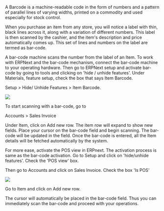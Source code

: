 A Barcode is a machine-readable code in the form of numbers and a pattern of
parallel lines of varying widths, printed on a commodity and used especially
for stock control.

  

When you purchase an item from any store, you will notice a label with thin,
black lines across it, along with a variation of different numbers. This label
is then scanned by the cashier, and the item's description and price
automatically comes up. This set of lines and numbers on the label are termed
as bar-code.

  

A bar-code machine scans the number from the label of an Item. To work with
ERPNext and the bar-code mechanism, connect the bar-code machine to your
operating hardware. Then go to ERPNext setup and activate bar-code by going to
tools and clicking on 'hide / unhide features'. Under Materials, feature
setup, check the box that says Item Barcode.

  

Setup > Hide/ Unhide Features > Item Barcode.

  

  

![](assets/frappe_io/images/erpnext/barcode-1.png)  

  

  

To start scanning with a bar-code, go to  

  

Accounts > Sales Invoice

  

Under Item, click on Add new row. The item row will expand to show new fields.
Place your cursor on the bar-code field and begin scanning. The bar-code will
be updated in the field. Once the bar-code is entered, all the Item details
will be fetched automatically by the system.

  

For more ease, activate the POS view in ERPnext. The activation process is
same as the bar-code activation. Go to Setup and click on 'hide/unhide
features'. Check the 'POS view' box.

  

Then go to Accounts and click on Sales Invoice. Check the box 'Is POS'

  

![](assets/frappe_io/images/erpnext/barcode-2.png)  

  

  

Go to Item and click on Add new row.  

  

The cursor will automatically be placed in the bar-code field. Thus you can
immediately scan the bar-code and proceed with your operations.

